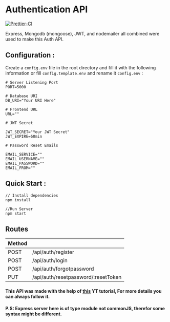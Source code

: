 # Authentication API
[![Prettier-CI](https://github.com/AssadAnabosi/Auth-API/actions/workflows/Prettier.yml/badge.svg)](https://github.com/AssadAnabosi/Auth-API/actions/workflows/Prettier.yml)

Express, Mongodb (mongoose), JWT, and nodemailer all combined were used to make this Auth API.

## Configuration :
Create a ```config.env``` file in the root directory and fill it with the following information or fill ```config.template.env``` and rename it ```config.env``` :

```
# Server Listening Port
PORT=5000

# Database URI
DB_URI="Your URI Here"

# Frontend URL
URL=""

# JWT Secret

JWT_SECRET="Your JWT Secret"
JWT_EXPIRE=60min

# Password Reset Emails

EMAIL_SERVICE=""
EMAIL_USERNAME=""
EMAIL_PASSWORD=""
EMAIL_FROM=""

```

## Quick Start :

```
// Install dependencies 
npm install

//Run Server
npm start 

```

## Routes

| Method |                                     |
|--------|-------------------------------------|
| POST   | /api/auth/register                  |
| POST   | /api/auth/login                     |
| POST   | /api/auth/forgotpassword            |
| PUT    | /api/auth/resetpassword/:resetToken |

#### This API was made with the help of [this](https://youtu.be/YocRq-KesCM) YT tutorial, For more details you can always follow it.
#### P.S: Express server here is of type module not commonJS, therefor some syntax might be different.
